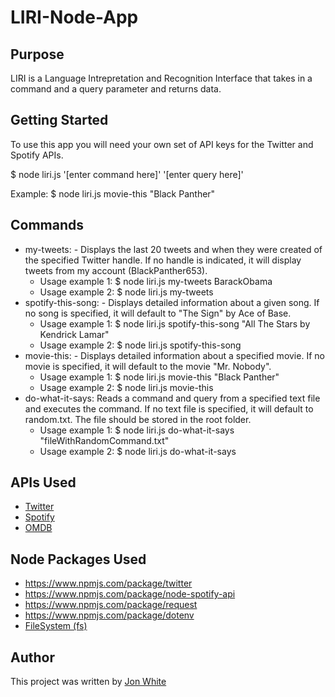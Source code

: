 # LIRI-Node-App

## Purpose

LIRI is a Language Intrepretation and Recognition Interface that takes in a command and a query parameter and returns data.

## Getting Started

To use this app you will need your own set of API keys for the Twitter and Spotify APIs.

$ node liri.js '[enter command here]' '[enter query here]'

Example: $ node liri.js movie-this "Black Panther"

## Commands

* my-tweets: - Displays the last 20 tweets and when they were created of the specified Twitter handle. If no handle is indicated, it will display tweets from my account (BlackPanther653).
  * Usage example 1: $ node liri.js my-tweets BarackObama
  * Usage example 2: $ node liri.js my-tweets
* spotify-this-song: - Displays detailed information about a given song. If no song is specified, it will default to "The Sign" by Ace of Base.
  * Usage example 1: $ node liri.js spotify-this-song "All The Stars by Kendrick Lamar"
  * Usage example 2: $ node liri.js spotify-this-song
* movie-this: - Displays detailed information about a specified movie. If no movie is specified, it will default to the movie "Mr. Nobody".
  * Usage example 1: $ node liri.js movie-this "Black Panther"
  * Usage example 2: $ node liri.js movie-this
* do-what-it-says: Reads a command and query from a specified text file and executes the command. If no text file is specified, it will default to random.txt. The file should be stored in the root folder.
  * Usage example 1: $ node liri.js do-what-it-says "fileWithRandomCommand.txt"
  * Usage example 2: $ node liri.js do-what-it-says

## APIs Used

* [Twitter](https://developer.twitter.com/en/docs)
* [Spotify](https://beta.developer.spotify.com/documentation/web-api/)
* [OMDB](http://www.omdbapi.com/)

## Node Packages Used

* https://www.npmjs.com/package/twitter
* https://www.npmjs.com/package/node-spotify-api
* https://www.npmjs.com/package/request
* https://www.npmjs.com/package/dotenv
* [FileSystem (fs)](https://nodejs.org/dist/latest-v8.x/docs/api/fs.html)

## Author

This project was written by 
[Jon White](https://jonathan-white.github.io/)